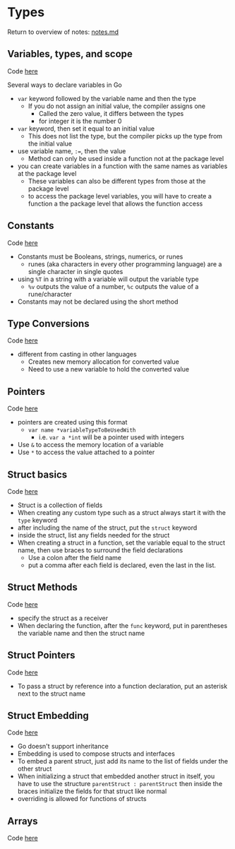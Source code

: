 # Types
Return to overview of notes: [notes.md](../notes.md)

## Variables, types, and scope
Code [here](variables/begin/main.go)

Several ways to declare variables in Go
- `var` keyword followed by the variable name and then the type
  - If you do not assign an initial value, the compiler assigns one
    - Called the zero value, it differs between the types
    - for integer it is the number 0
- `var` keyword, then set it equal to an initial value
  - This does not list the type, but the compiler picks up the type from the initial value
- use variable name, `:=`, then the value
  - Method can only be used inside a function not at the package level
- you can create variables in a function with the same names as variables at the package level
  - These variables can also be different types from those at the package level
  - to access the package level variables, you will have to create a function a the package level that allows the function access

## Constants
Code [here](constants/begin/main.go)

- Constants must be Booleans, strings, numerics, or runes
  - runes (aka characters in every other programming language) are a single character in single quotes
- using `%T` in a string with a variable will output the variable type
  - `%v` outputs the value of a number, `%c` outputs the value of a rune/character
- Constants may not be declared using the short method 

## Type Conversions
Code [here](conversion/begin/main.go)

- different from casting in other languages
  - Creates new memory allocation for converted value
  - Need to use a new variable to hold the converted value

## Pointers
Code [here](pointers/begin/main.go)

- pointers are created using this format
  - `var name *variableTypeToBeUsedWith`
    - i.e. `var a *int` will be a pointer used with integers
- Use `&` to access the memory location of a variable
- Use `*` to access the value attached to a pointer

## Struct basics
Code [here](structs/fields/begin/main.go)

- Struct is a collection of fields
- When creating any custom type such as a struct always start it with the `type` keyword
- after including the name of the struct, put the `struct` keyword
- inside the struct, list any fields needed for the struct
- When creating a struct in a function, set the variable equal to the struct name, then use braces to surround the field declarations
  - Use a colon after the field name
  - put a comma after each field is declared, even the last in the list.

## Struct Methods
Code [here](structs/methods/begin/main.go)

- specify the struct as a receiver 
- When declaring the function, after the `func` keyword, put in parentheses the variable name and then the struct name

## Struct Pointers
Code [here](structs/pointers/begin/main.go)

- To pass a struct by reference into a function declaration, put an asterisk next to the struct name

## Struct Embedding
Code [here](structs/embed/begin/main.go)

- Go doesn't support inheritance
- Embedding is used to compose structs and interfaces
- To embed a parent struct, just add its name to the list of fields under the other struct
- When initializing a struct that embedded another struct in itself, you have to use the structure `parentStruct : parentStruct` then inside the braces initialize the fields for that struct like normal
- overriding is allowed for functions of structs

## Arrays
Code [here](arrays/begin/main.go)